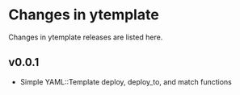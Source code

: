 Changes in ytemplate
====================

Changes in ytemplate releases are listed here.

v0.0.1
------
- Simple YAML::Template deploy, deploy_to, and match functions
